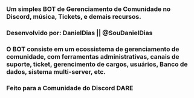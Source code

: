 ### Um simples BOT de Gerenciamento de Comunidade no Discord, música, Tickets, e demais recursos.
### Desenvolvido por: DanielDias || @SouDanielDias

### O BOT consiste em um ecossistema de gerenciamento de comunidade, com ferramentas administrativas, canais de suporte, ticket, gerencimento de cargos, usuários, Banco de dados, sistema multi-server, etc.

### Feito para a Comunidade do Discord DARE